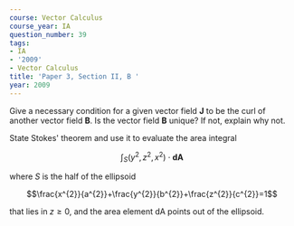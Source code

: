 ```yaml
---
course: Vector Calculus
course_year: IA
question_number: 39
tags:
- IA
- '2009'
- Vector Calculus
title: 'Paper 3, Section II, B '
year: 2009
---
```




Give a necessary condition for a given vector field $\mathbf{J}$ to be the curl of another vector field $\mathbf{B}$. Is the vector field $\mathbf{B}$ unique? If not, explain why not.

State Stokes' theorem and use it to evaluate the area integral

$$\int_{S}\left(y^{2}, z^{2}, x^{2}\right) \cdot \mathbf{d} \mathbf{A}$$

where $S$ is the half of the ellipsoid

$$\frac{x^{2}}{a^{2}}+\frac{y^{2}}{b^{2}}+\frac{z^{2}}{c^{2}}=1$$

that lies in $z \geqslant 0$, and the area element dA points out of the ellipsoid.